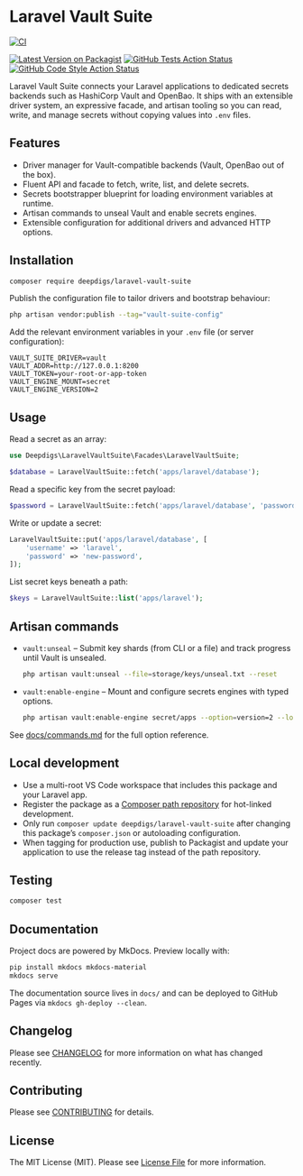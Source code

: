 # Laravel Vault Suite

[![CI](https://github.com/omar-karray/laravel-vault-suite/actions/workflows/run-tests.yml/badge.svg)](https://github.com/omar-karray/laravel-vault-suite/actions/workflows/run-tests.yml)

[![Latest Version on Packagist](https://img.shields.io/packagist/v/deepdigs/laravel-vault-suite.svg?style=flat-square)](https://packagist.org/packages/deepdigs/laravel-vault-suite)
[![GitHub Tests Action Status](https://img.shields.io/github/actions/workflow/status/omar-karray/laravel-vault-suite/run-tests.yml?branch=main&label=tests&style=flat-square)](https://github.com/omar-karray/laravel-vault-suite/actions?query=workflow%3Arun-tests+branch%3Amain)
[![GitHub Code Style Action Status](https://img.shields.io/github/actions/workflow/status/omar-karray/laravel-vault-suite/fix-php-code-style-issues.yml?branch=main&label=code%20style&style=flat-square)](https://github.com/omar-karray/laravel-vault-suite/actions?query=workflow%3A%22Fix+PHP+code+style+issues%22+branch%3Amain)

Laravel Vault Suite connects your Laravel applications to dedicated secrets backends such as HashiCorp Vault and OpenBao. It ships with an extensible driver system, an expressive facade, and artisan tooling so you can read, write, and manage secrets without copying values into `.env` files.

## Features

- Driver manager for Vault-compatible backends (Vault, OpenBao out of the box).
- Fluent API and facade to fetch, write, list, and delete secrets.
- Secrets bootstrapper blueprint for loading environment variables at runtime.
- Artisan commands to unseal Vault and enable secrets engines.
- Extensible configuration for additional drivers and advanced HTTP options.

## Installation

```bash
composer require deepdigs/laravel-vault-suite
```

Publish the configuration file to tailor drivers and bootstrap behaviour:

```bash
php artisan vendor:publish --tag="vault-suite-config"
```

Add the relevant environment variables in your `.env` file (or server configuration):

```dotenv
VAULT_SUITE_DRIVER=vault
VAULT_ADDR=http://127.0.0.1:8200
VAULT_TOKEN=your-root-or-app-token
VAULT_ENGINE_MOUNT=secret
VAULT_ENGINE_VERSION=2
```

## Usage

Read a secret as an array:

```php
use Deepdigs\LaravelVaultSuite\Facades\LaravelVaultSuite;

$database = LaravelVaultSuite::fetch('apps/laravel/database');
```

Read a specific key from the secret payload:

```php
$password = LaravelVaultSuite::fetch('apps/laravel/database', 'password');
```

Write or update a secret:

```php
LaravelVaultSuite::put('apps/laravel/database', [
    'username' => 'laravel',
    'password' => 'new-password',
]);
```

List secret keys beneath a path:

```php
$keys = LaravelVaultSuite::list('apps/laravel');
```

## Artisan commands

- `vault:unseal` – Submit key shards (from CLI or a file) and track progress until Vault is unsealed.
  ```bash
  php artisan vault:unseal --file=storage/keys/unseal.txt --reset
  ```
- `vault:enable-engine` – Mount and configure secrets engines with typed options.
  ```bash
  php artisan vault:enable-engine secret/apps --option=version=2 --local
  ```

See [docs/commands.md](docs/commands.md) for the full option reference.

## Local development

- Use a multi-root VS Code workspace that includes this package and your Laravel app.
- Register the package as a [Composer path repository](https://getcomposer.org/doc/05-repositories.md#path) for hot-linked development.
- Only run `composer update deepdigs/laravel-vault-suite` after changing this package’s `composer.json` or autoloading configuration.
- When tagging for production use, publish to Packagist and update your application to use the release tag instead of the path repository.

## Testing

```bash
composer test
```

## Documentation

Project docs are powered by MkDocs. Preview locally with:

```bash
pip install mkdocs mkdocs-material
mkdocs serve
```

The documentation source lives in `docs/` and can be deployed to GitHub Pages via `mkdocs gh-deploy --clean`.

## Changelog

Please see [CHANGELOG](CHANGELOG.md) for more information on what has changed recently.

## Contributing

Please see [CONTRIBUTING](CONTRIBUTING.md) for details.

## License

The MIT License (MIT). Please see [License File](LICENSE.md) for more information.
